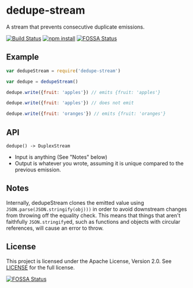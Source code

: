 # dedupe-stream

A stream that prevents consecutive duplicate emissions.

[![Build Status](http://img.shields.io/travis/urbanairship/dedupe-stream/master.svg?style=flat)](https://travis-ci.org/urbanairship/dedupe-stream)
[![npm install](http://img.shields.io/npm/dm/dedupe-stream.svg?style=flat)](https://www.npmjs.org/package/dedupe-stream)
[![FOSSA Status](https://app.fossa.com/api/projects/git%2Bgithub.com%2Furbanairship%2Fdedupe-stream.svg?type=shield)](https://app.fossa.com/projects/git%2Bgithub.com%2Furbanairship%2Fdedupe-stream?ref=badge_shield)

## Example

```javascript
var dedupeStream = require('dedupe-stream')

var dedupe = dedupeStream()

dedupe.write({fruit: 'apples'}) // emits {fruit: 'apples'}

dedupe.write({fruit: 'apples'}) // does not emit

dedupe.write({fruit: 'oranges'}) // emits {fruit: 'oranges'}
```

## API

`dedupe() -> DuplexStream`

* Input is anything (See "Notes" below)
* Output is whatever you wrote, assuming it is unique compared to the previous
  emission.

## Notes

Internally, dedupeStream clones the emitted value using
`JSON.parse(JSON.stringify(obj)))` in order to avoid downstream changes from
throwing off the equality check. This means that things that aren't faithfully
`JSON.stringify`ed, such as functions and objects with circular references,
will cause an error to throw.

## License

This project is licensed under the Apache License, Version 2.0. See
[LICENSE][license] for the full license.

[license]: ./LICENSE


[![FOSSA Status](https://app.fossa.com/api/projects/git%2Bgithub.com%2Furbanairship%2Fdedupe-stream.svg?type=large)](https://app.fossa.com/projects/git%2Bgithub.com%2Furbanairship%2Fdedupe-stream?ref=badge_large)
